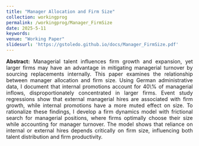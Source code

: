 ```yaml
---
title: "Manager Allocation and Firm Size"
collection: workingprog
permalink: /workingprog/Manager_FirmSize
date: 2025-5-11
keywords: 
venue: "Working Paper"
slidesurl: 'https://gstoledo.github.io/docs/Manager_FirmSize.pdf'
---
```

<div style="text-align: justify;">
<strong>Abstract:</strong> Managerial talent influences firm growth and expansion, yet larger firms may have an advantage in mitigating managerial turnover by sourcing replacements internally. This paper examines the relationship between manager allocation and firm size. Using German administrative data, I document that internal promotions account for 40\% of managerial inflows, disproportionately concentrated in larger firms. Event study regressions show that external managerial hires are associated with firm growth, while internal promotions have a more muted effect on size. To rationalize these findings, I develop a firm dynamics model with frictional search for managerial positions, where firms optimally choose their size while accounting for manager turnover. The model shows that reliance on internal or external hires depends critically on firm size, influencing both talent distribution and firm productivity.
</div>
